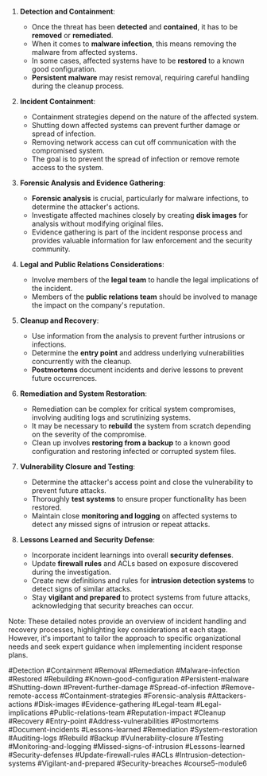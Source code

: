 1. **Detection and Containment**:
    
    - Once the threat has been **detected** and **contained**, it has to be **removed** or **remediated**.
    - When it comes to **malware infection**, this means removing the malware from affected systems.
    - In some cases, affected systems have to be **restored** to a known good configuration.
    - **Persistent malware** may resist removal, requiring careful handling during the cleanup process.
2. **Incident Containment**:
    
    - Containment strategies depend on the nature of the affected system.
    - Shutting down affected systems can prevent further damage or spread of infection.
    - Removing network access can cut off communication with the compromised system.
    - The goal is to prevent the spread of infection or remove remote access to the system.
3. **Forensic Analysis and Evidence Gathering**:
    
    - **Forensic analysis** is crucial, particularly for malware infections, to determine the attacker's actions.
    - Investigate affected machines closely by creating **disk images** for analysis without modifying original files.
    - Evidence gathering is part of the incident response process and provides valuable information for law enforcement and the security community.
4. **Legal and Public Relations Considerations**:
    
    - Involve members of the **legal team** to handle the legal implications of the incident.
    - Members of the **public relations team** should be involved to manage the impact on the company's reputation.
5. **Cleanup and Recovery**:
    
    - Use information from the analysis to prevent further intrusions or infections.
    - Determine the **entry point** and address underlying vulnerabilities concurrently with the cleanup.
    - **Postmortems** document incidents and derive lessons to prevent future occurrences.
6. **Remediation and System Restoration**:
    
    - Remediation can be complex for critical system compromises, involving auditing logs and scrutinizing systems.
    - It may be necessary to **rebuild** the system from scratch depending on the severity of the compromise.
    - Clean up involves **restoring from a backup** to a known good configuration and restoring infected or corrupted system files.
7. **Vulnerability Closure and Testing**:
    
    - Determine the attacker's access point and close the vulnerability to prevent future attacks.
    - Thoroughly **test systems** to ensure proper functionality has been restored.
    - Maintain close **monitoring and logging** on affected systems to detect any missed signs of intrusion or repeat attacks.
8. **Lessons Learned and Security Defense**:
    
    - Incorporate incident learnings into overall **security defenses**.
    - Update **firewall rules** and ACLs based on exposure discovered during the investigation.
    - Create new definitions and rules for **intrusion detection systems** to detect signs of similar attacks.
    - Stay **vigilant and prepared** to protect systems from future attacks, acknowledging that security breaches can occur.

Note: These detailed notes provide an overview of incident handling and recovery processes, highlighting key considerations at each stage. However, it's important to tailor the approach to specific organizational needs and seek expert guidance when implementing incident response plans.

#Detection #Containment #Removal #Remediation #Malware-infection #Restored #Rebuilding #Known-good-configuration #Persistent-malware #Shutting-down #Prevent-further-damage #Spread-of-infection #Remove-remote-access #Containment-strategies #Forensic-analysis #Attackers-actions #Disk-images #Evidence-gathering #Legal-team #Legal-implications #Public-relations-team #Reputation-impact #Cleanup #Recovery #Entry-point #Address-vulnerabilities #Postmortems #Document-incidents #Lessons-learned #Remediation #System-restoration #Auditing-logs #Rebuild #Backup #Vulnerability-closure #Testing #Monitoring-and-logging #Missed-signs-of-intrusion #Lessons-learned #Security-defenses #Update-firewall-rules #ACLs #Intrusion-detection-systems #Vigilant-and-prepared #Security-breaches #course5-module6 
